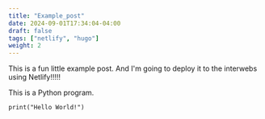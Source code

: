 ```yaml
---
title: "Example_post"
date: 2024-09-01T17:34:04-04:00
draft: false
tags: ["netlify", "hugo"]
weight: 2
---
```


This is a fun little example post.  And I'm going to deploy it to the interwebs using Netlify!!!!!


This is a Python program.

```
print("Hello World!")
```